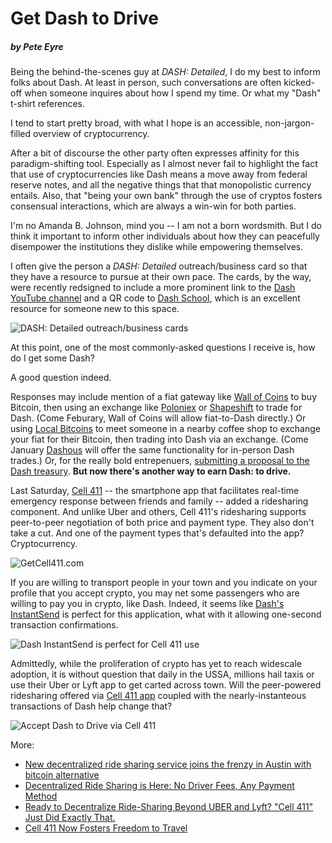 # Get Dash to Drive
##### by Pete Eyre

Being the behind-the-scenes guy at *DASH: Detailed*, I do my best to inform folks about Dash. At least in person, such conversations are often kicked-off when someone inquires about how I spend my time. Or what my "Dash" t-shirt references.

I tend to start pretty broad, with what I hope is an accessible, non-jargon-filled overview of cryptocurrency. 

After a bit of discourse the other party often expresses affinity for this paradigm-shifting tool. Especially as I almost never fail to highlight the fact that use of cryptocurrencies like Dash means a move away from federal reserve notes, and all the negative things that that monopolistic currency entails. Also, that "being your own bank" through the use of cryptos fosters consensual interactions, which are always a win-win for both parties.

I'm no Amanda B. Johnson, mind you -- I am not a born wordsmith. But I do think it important to inform other individuals about how they can peacefully disempower the institutions they dislike while empowering themselves.

I often give the person a *DASH: Detailed* outreach/business card so that they have a resource to pursue at their own pace. The cards, by the way, were recently redsigned to include a more prominent link to the [Dash YouTube channel](http://youtube.com/dashorg) and a QR code to [Dash School](https://www.youtube.com/playlist?list=PLiFMZOlhgsYKKOUOVjQjESCXfR1cCYCod), which is an excellent resource for someone new to this space. 

![DASH: Detailed outreach/business cards](http://i.imgur.com/QqYAk3r.png)

At this point, one of the most commonly-asked questions I receive is, how do I get some Dash? 

A good question indeed.

Responses may include mention of a fiat gateway like [Wall of Coins](https://www.wallofcoins.com/) to buy Bitcoin, then using an exchange like [Poloniex](https://www.poloniex.com/) or [Shapeshift](http://shapeshift.io) to trade for Dash. (Come Feburary, Wall of Coins will allow fiat-to-Dash directly.) Or using [Local Bitcoins](http://localbitcoins.com) to meet someone in a nearby coffee shop to exchange your fiat for their Bitcoin, then trading into Dash via an exchange. (Come January [Dashous](https://www.youtube.com/watch?v=xaQ1LOpRSW8) will offer the same functionality for in-person Dash trades.) Or, for the really bold entrepenuers, [submitting a proposal to the Dash treasury](https://www.youtube.com/watch?v=52TzOgq15h8). **But now there's another way to earn Dash: to drive.**

Last Saturday, [Cell 411](http://getcell411.com) -- the smartphone app that facilitates real-time emergency response between friends and family -- added a ridesharing component. And unlike Uber and others, Cell 411's ridesharing supports peer-to-peer negotiation of both price and payment type. They also don't take a cut. And one of the payment types that's defaulted into the app? Cryptocurrency.

![GetCell411.com](http://i.imgur.com/9apgkkD.png)

If you are willing to transport people in your town and you indicate on your profile that you accept crypto, you may net some passengers who are willing to pay you in crypto, like Dash. Indeed, it seems like [Dash's InstantSend](https://www.youtube.com/watch?v=HJx82On8jig) is perfect for this application, what with it allowing one-second transaction confirmations.

![Dash InstantSend is perfect for Cell 411 use](http://i.imgur.com/Ybm0Xvu.png)

Admittedly, while the proliferation of crypto has yet to reach widescale adoption, it is without question that daily in the USSA, millions hail taxis or use their Uber or Lyft app to get carted across town. Will the peer-powered ridesharing offered via [Cell 411 app](http://getcell411.com) coupled with the nearly-instanteous transactions of Dash help change that?

![Accept Dash to Drive via Cell 411](http://i.imgur.com/G8RprrK.png)

More:
* [New decentralized ride sharing service joins the frenzy in Austin with bitcoin alternative](http://bravenewcoin.com/news/new-decentralized-ride-sharing-service-joins-the-frenzy-in-austin-with-bitcoin-alternative)
* [Decentralized Ride Sharing is Here: No Driver Fees, Any Payment Method](https://getcell411.com/2016/10/27/decentralized-ride-sharing-is-here-no-driver-fees-any-payment-method/)
* [Ready to Decentralize Ride-Sharing Beyond UBER and Lyft? "Cell 411" Just Did Exactly That.](https://steemit.com/technology/@ftlian/ready-to-decentralize-ride-sharing-beyond-uber-and-lyft-cell-411-just-did-exactly-that)
* [Cell 411 Now Fosters Freedom to Travel](https://www.copblock.org/168010/cell-411-fosters-freedom-travel-founder-in-austin-weekend/)
